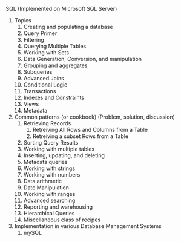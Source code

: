 SQL (Implemented on Microsoft SQL Server)

1. Topics
    1. Creating and populating a database
    1. Query Primer
    1. Filtering
    1. Querying Multiple Tables
    1. Working with Sets
    1. Data Generation, Conversion, and manipulation
    1. Grouping and aggregates
    1. Subqueries
    1. Advanced Joins
    1. Conditional Logic
    1. Transactions
    1. Indexes and Constraints
    1. Views
    1. Metadata
1. Common patterns (or cookbook) (Problem, solution, discussion)
    1. Retrieving Records 
        1. Retreiving All Rows and Columns from a Table
        1. Retreiving a subset Rows from a Table
    1. Sorting Query Results
    1. Working with multiple tables
    1. Inserting, updating, and deleting
    1. Metadata queries
    1. Working with strings
    1. Working with numbers
    1. Data arithmetic
    1. Date Manipulation
    1. Working with ranges
    1. Advanced searching
    1. Reporting and warehousing
    1. Hierarchical Queries
    1. Miscellaneous class of recipes
1. Implementation in various Database Management Systems
    1. mySQL
